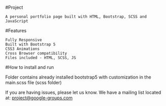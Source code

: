 #Project

    A personal portfolio page built with HTML, Bootstrap, SCSS and JavaScript

#Features

    Fully Responsive
    Built with Bootstrap 5
    CSS3 Animations
    Cross Browser compatibility
    Files included - HTML, SCSS, JS

#How to install and run

Folder contains already installed bootstrap5 with customization in the main.scss file (scss folder)

If you are having issues, please let us know.
We have a mailing list located at: project@google-groups.com


